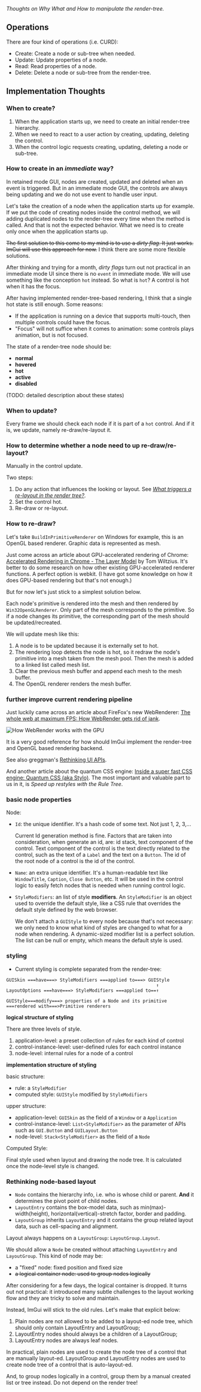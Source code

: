 *Thoughts on Why What and How to manipulate the render-tree.*

## Operations

There are four kind of operations (i.e. CURD):

* Create: Create a node or sub-tree when needed.
* Update: Update properties of a node.
* Read: Read properties of a node.
* Delete: Delete a node or sub-tree from the render-tree.

## Implementation Thoughts

### When to create?

1. When the application starts up, we need to create an initial render-tree hierarchy.
2. When we need to react to a user action by creating, updating, deleting the control.
3. When the control logic requests creating, updating, deleting a node or sub-tree.

### How to create in an *immediate* way?

In retained mode GUI, nodes are created, updated and deleted when an event is triggered. 
But in an immediate mode GUI, the controls are always being updating and we do not use event to handle user input. 

Let's take the creation of a node when the application starts up for example. If we put the code of creating nodes inside the control method, 
we will adding duplicated nodes to the render-tree every time when the method is called. And that is not the expected behavior.
What we need is to create only once when the application starts up.

<del>The first solution to this come to my mind is to use a *dirty flag*. It just works. ImGui will use this approach for now.</del> I think there are some more flexible solutions.

After thinking and trying for a month, *dirty flags* turn out not practical in an immediate mode UI since there is no `event` in immediate mode. We will use something like the conception `hot` instead. So what is `hot`? A control is hot when it has the focus.

After having implemented render-tree-based rendering, I think that a single hot state is still enough. Some reasons:

* If the application is running on a device that supports multi-touch, then multiple controls could have the focus.
* "Focus" will not suffice when it comes to animation: some controls plays animation, but is not focused.

The state of a render-tree node should be:
* __normal__
* __hovered__
* __hot__
* __active__
* __disabled__

(TODO: detailed description about these states)

### When to update?

Every frame we should check each node if it is part of a `hot` control. And if it is, we update, namely re-draw/re-layout it.

### How to determine whether a node need to up re-draw/re-layout?

Manually in the control update.

Two steps:

1. Do any action that influences the looking or layout. See [*What triggers a re-layout in the render tree?*](https://github.com/zwcloud/ImGui.Docs/blob/master/articles/Design/RenderTree-Manipulation.md#implementation-thoughts).
2. Set the control hot.
3. Re-draw or re-layout.

### How to re-draw?

Let's take `BuildInPrimitiveRenderer` on Windows for example, this is an OpenGL based renderer. Graphic data is represented as mesh.

Just come across an article about GPU-accelerated rendering of Chrome: [Accelerated Rendering in Chrome - The Layer Model](https://www.html5rocks.com/en/tutorials/speed/layers/) by Tom Wiltzius. It's better to do some research on how other existing GPU-accelerated renderer functions. A perfect option is webkit. (I have got some knowledge on how it does GPU-based rendering but that's not enough.)

But for now let's just stick to a simplest solution below.

Each node's primitive is rendered into the mesh and then rendered by `Win32OpenGLRenderer`. Only part of the mesh corresponds to the primitive. So if a node changes its primitive, the corresponding part of the mesh should be updated/recreated.

We will update mesh like this:

1. A node is to be updated because it is externally set to hot.
2. The rendering loop detects the node is hot, so it redraw the node's primitive into a mesh taken from the mesh pool. Then the mesh is added to a linked list called mesh list.
3. Clear the previous mesh buffer and append each mesh to the mesh buffer.
4. The OpenGL renderer renders the mesh buffer.

### further improve current rendering pipeline

Just luckily came across an article about FireFox's new WebRenderer: [The whole web at maximum FPS: How WebRender gets rid of jank](https://hacks.mozilla.org/2017/10/the-whole-web-at-maximum-fps-how-webrender-gets-rid-of-jank/).

![How WebRender works with the GPU](https://2r4s9p1yi1fa2jd7j43zph8r-wpengine.netdna-ssl.com/files/2017/10/31.png)

It is a very good reference for how should ImGui implement the render-tree and OpenGL based rendering backend.

See also greggman's [Rethinking UI APIs](https://games.greggman.com/game/rethinking-ui-apis/).

And another article about the quantum CSS engine: [Inside a super fast CSS engine: Quantum CSS (aka Stylo)](https://hacks.mozilla.org/2017/08/inside-a-super-fast-css-engine-quantum-css-aka-stylo/). The most important and valuable part to us in it, is *Speed up restyles with the Rule Tree*.

### basic node properties

Node:

* `Id`: the unique identifier. It's a hash code of some text. Not just 1, 2, 3,...

	Current Id generation method is fine. Factors that are taken into consideration, when generate an id, are: id stack, text component of the control. Text component of the control is the text directly related to the control, such as the text of a `Label` and the text on a `Button`. The id of the root node of a control is the id of the control.

* `Name`: an extra unique identifier. It's a human-readable text like `WindowTitle`, `Caption`, `Close Button`, etc. It will be used in the control logic to easily fetch nodes that is needed when running control logic.

* `StyleModifiers`: an list of style __modifiers__. An `StyleModifier` is an object used to override the default style, like a CSS rule that overrides the default style defined by the web browser.
	
	We don't attach a `GUIStyle` to every node because that's not necessary: we only need to know what kind of styles are changed to what for a node when rendering. A dynamic-sized modifier list is a perfect solution. The list can be null or empty, which means the default style is used.

### styling

* Current styling is complete separated from the render-tree:

```
GUISkin ===have===> StyleModifiers ===applied to===> GUIStyle
														↑
LayoutOptions ===have===> StyleModifiers ===applied to==↑

GUIStyle===modify===> properties of a Node and its primitive ===rendered with===>Primitive renderers
```

__logical structure of styling__

There are three levels of style. 

1. application-level: a preset collection of rules for each kind of control
2. control-instance-level: user-defined rules for each control instance
3. node-level: internal rules for a node of a control

__implementation structure of styling__

basic structure:

* rule: a `StyleModifier`
* computed style: `GUIStyle` modified by `StyleModifiers`

upper structure:

* application-level: `GUISkin` as the field of a `Window` or a `Application`
* control-instance-level: `List<StyleModifier>` as the parameter of APIs such as `GUI.Button` and `GUILayout.Button`
* node-level: `Stack<StyleModifier>` as the field of a `Node`

Computed Style:

Final style used when layout and drawing the node tree. It is calculated once the node-level style is changed.

### Rethinking node-based layout

* `Node` contains the hierarchy info, i.e. who is whose child or parent. __And__ it determines the pivot point of child nodes.
* `LayoutEntry` contains the box-model data, such as min(max)-width(height), horizontal(vertical)-stretch factor, border and padding.
* `LayoutGroup` inherits `LayoutEntry` and it contains the group related layout data, such as cell-spacing and alignment.

Layout always happens on a `LayoutGroup`: `LayoutGroup.Layout`.

We should allow a `Node` be created without attaching `LayoutEntry` and `LayoutGroup`. This kind of node may be:

* a "fixed" node: fixed position and fixed size
* <del>a logical container node: used to group nodes logically</del>

After considering for a few days, the logical container is dropped. It turns out not practical: it introduced many subtle challenges to the layout working flow and they are tricky to solve and maintain.

Instead, ImGui will stick to the old rules. Let's make that explicit below:

1. Plain nodes are not allowed to be added to a layout-ed node tree, which should only contain LayoutEntry and LayoutGroup;
2. LayoutEntry nodes should always be a children of a LayoutGroup;
3. LayoutEntry nodes are always leaf nodes.

In practical, plain nodes are used to create the node tree of a control that are manually layout-ed. LayoutGroup and LayoutEntry nodes are used to create node tree of a control that is auto-layout-ed.

And, to group nodes logically in a control,  group them by a manual created list or tree instead. Do not depend on the render tree!
